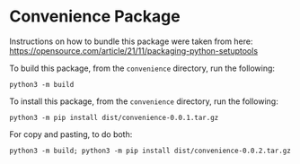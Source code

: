 # Convenience Package

Instructions on how to bundle this package were taken from here: https://opensource.com/article/21/11/packaging-python-setuptools

To build this package, from the ```convenience``` directory, run the following:

```python3 -m build```

To install this package, from the ```convenience``` directory, run the following:

```python3 -m pip install dist/convenience-0.0.1.tar.gz```

For copy and pasting, to do both:

```python3 -m build; python3 -m pip install dist/convenience-0.0.2.tar.gz```